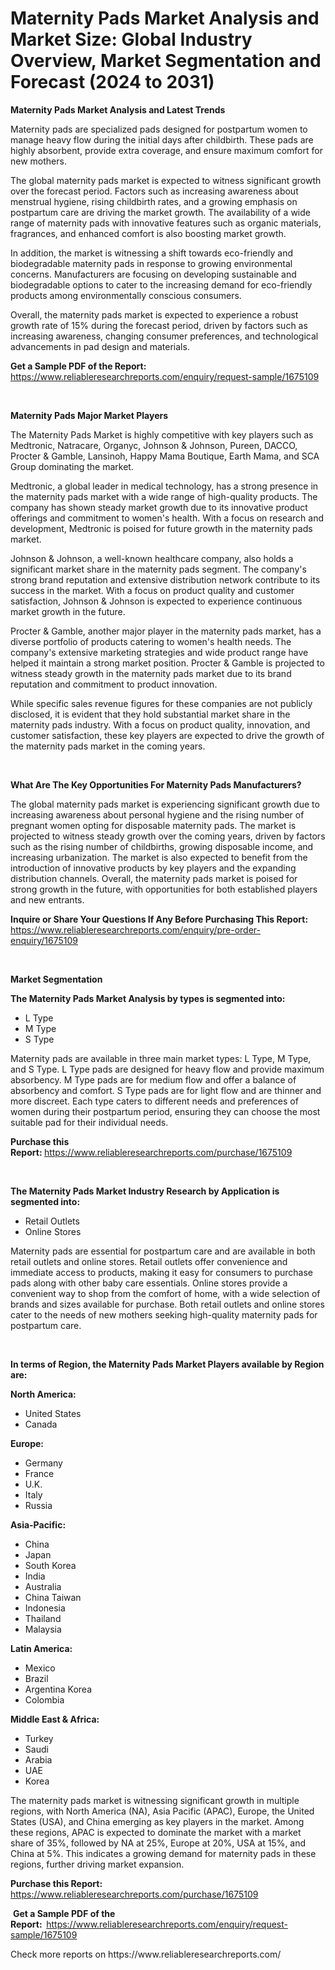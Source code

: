 <p><h1>Maternity Pads Market Analysis and Market Size: Global Industry Overview, Market Segmentation and Forecast (2024 to 2031)</h1></p><p><strong>Maternity Pads Market Analysis and Latest Trends</strong></p>
<p><p>Maternity pads are specialized pads designed for postpartum women to manage heavy flow during the initial days after childbirth. These pads are highly absorbent, provide extra coverage, and ensure maximum comfort for new mothers.</p><p>The global maternity pads market is expected to witness significant growth over the forecast period. Factors such as increasing awareness about menstrual hygiene, rising childbirth rates, and a growing emphasis on postpartum care are driving the market growth. The availability of a wide range of maternity pads with innovative features such as organic materials, fragrances, and enhanced comfort is also boosting market growth.</p><p>In addition, the market is witnessing a shift towards eco-friendly and biodegradable maternity pads in response to growing environmental concerns. Manufacturers are focusing on developing sustainable and biodegradable options to cater to the increasing demand for eco-friendly products among environmentally conscious consumers.</p><p>Overall, the maternity pads market is expected to experience a robust growth rate of 15% during the forecast period, driven by factors such as increasing awareness, changing consumer preferences, and technological advancements in pad design and materials.</p></p>
<p><strong>Get a Sample PDF of the Report:&nbsp;</strong> <a href="https://www.reliableresearchreports.com/enquiry/request-sample/1675109">https://www.reliableresearchreports.com/enquiry/request-sample/1675109</a></p>
<p>&nbsp;</p>
<p><strong>Maternity Pads Major Market Players</strong></p>
<p><p>The Maternity Pads Market is highly competitive with key players such as Medtronic, Natracare, Organyc, Johnson & Johnson, Pureen, DACCO, Procter & Gamble, Lansinoh, Happy Mama Boutique, Earth Mama, and SCA Group dominating the market. </p><p>Medtronic, a global leader in medical technology, has a strong presence in the maternity pads market with a wide range of high-quality products. The company has shown steady market growth due to its innovative product offerings and commitment to women's health. With a focus on research and development, Medtronic is poised for future growth in the maternity pads market.</p><p>Johnson & Johnson, a well-known healthcare company, also holds a significant market share in the maternity pads segment. The company's strong brand reputation and extensive distribution network contribute to its success in the market. With a focus on product quality and customer satisfaction, Johnson & Johnson is expected to experience continuous market growth in the future.</p><p>Procter & Gamble, another major player in the maternity pads market, has a diverse portfolio of products catering to women's health needs. The company's extensive marketing strategies and wide product range have helped it maintain a strong market position. Procter & Gamble is projected to witness steady growth in the maternity pads market due to its brand reputation and commitment to product innovation.</p><p>While specific sales revenue figures for these companies are not publicly disclosed, it is evident that they hold substantial market share in the maternity pads industry. With a focus on product quality, innovation, and customer satisfaction, these key players are expected to drive the growth of the maternity pads market in the coming years.</p></p>
<p>&nbsp;</p>
<p><strong>What Are The Key Opportunities For Maternity Pads Manufacturers?</strong></p>
<p><p>The global maternity pads market is experiencing significant growth due to increasing awareness about personal hygiene and the rising number of pregnant women opting for disposable maternity pads. The market is projected to witness steady growth over the coming years, driven by factors such as the rising number of childbirths, growing disposable income, and increasing urbanization. The market is also expected to benefit from the introduction of innovative products by key players and the expanding distribution channels. Overall, the maternity pads market is poised for strong growth in the future, with opportunities for both established players and new entrants.</p></p>
<p><strong>Inquire or Share Your Questions If Any Before Purchasing This Report:</strong> <a href="https://www.reliableresearchreports.com/enquiry/pre-order-enquiry/1675109">https://www.reliableresearchreports.com/enquiry/pre-order-enquiry/1675109</a></p>
<p>&nbsp;</p>
<p><strong>Market Segmentation</strong></p>
<p><strong>The Maternity Pads Market Analysis by types is segmented into:</strong></p>
<p><ul><li>L Type</li><li>M Type</li><li>S Type</li></ul></p>
<p><p>Maternity pads are available in three main market types: L Type, M Type, and S Type. L Type pads are designed for heavy flow and provide maximum absorbency. M Type pads are for medium flow and offer a balance of absorbency and comfort. S Type pads are for light flow and are thinner and more discreet. Each type caters to different needs and preferences of women during their postpartum period, ensuring they can choose the most suitable pad for their individual needs.</p></p>
<p><strong>Purchase this Report:&nbsp;</strong><a href="https://www.reliableresearchreports.com/purchase/1675109">https://www.reliableresearchreports.com/purchase/1675109</a></p>
<p>&nbsp;</p>
<p><strong>The Maternity Pads Market Industry Research by Application is segmented into:</strong></p>
<p><ul><li>Retail Outlets</li><li>Online Stores</li></ul></p>
<p><p>Maternity pads are essential for postpartum care and are available in both retail outlets and online stores. Retail outlets offer convenience and immediate access to products, making it easy for consumers to purchase pads along with other baby care essentials. Online stores provide a convenient way to shop from the comfort of home, with a wide selection of brands and sizes available for purchase. Both retail outlets and online stores cater to the needs of new mothers seeking high-quality maternity pads for postpartum care.</p></p>
<p>&nbsp;</p>
<p><strong>In terms of Region, the Maternity Pads Market Players available by Region are:</strong></p>
<p>
    <p> <strong> North America: </strong>
        <ul>
            <li>United States</li>
            <li>Canada</li>
        </ul>
        </p> 
    <p> <strong> Europe: </strong>
        <ul>
            <li>Germany</li>
            <li>France</li>
            <li>U.K.</li>
            <li>Italy</li>
            <li>Russia</li>
        </ul>
        </p> 
    <p> <strong> Asia-Pacific: </strong>
        <ul>
            <li>China</li>
            <li>Japan</li>
            <li>South Korea</li>
            <li>India</li>
            <li>Australia</li>
            <li>China Taiwan</li>
            <li>Indonesia</li>
            <li>Thailand</li>
            <li>Malaysia</li>
        </ul>
        </p> 
    <p> <strong> Latin America: </strong>
        <ul>
            <li>Mexico</li>
            <li>Brazil</li>
            <li>Argentina Korea</li>
            <li>Colombia</li>
        </ul>
        </p> 
    <p> <strong> Middle East & Africa: </strong>
        <ul>
            <li>Turkey</li>
            <li>Saudi</li>
            <li>Arabia</li>
            <li>UAE</li>
            <li>Korea</li>
        </ul>
    </p>
    </p>
<p><p>The maternity pads market is witnessing significant growth in multiple regions, with North America (NA), Asia Pacific (APAC), Europe, the United States (USA), and China emerging as key players in the market. Among these regions, APAC is expected to dominate the market with a market share of 35%, followed by NA at 25%, Europe at 20%, USA at 15%, and China at 5%. This indicates a growing demand for maternity pads in these regions, further driving market expansion.</p></p>
<p><strong>Purchase this Report: </strong><a href="https://www.reliableresearchreports.com/purchase/1675109">https://www.reliableresearchreports.com/purchase/1675109</a></p>
<p>&nbsp;<strong>Get a Sample PDF of the Report:&nbsp;&nbsp;</strong><a href="https://www.reliableresearchreports.com/enquiry/request-sample/1675109">https://www.reliableresearchreports.com/enquiry/request-sample/1675109</a></p>
<p><strong></strong></p>
<p>Check more reports on https://www.reliableresearchreports.com/</p>